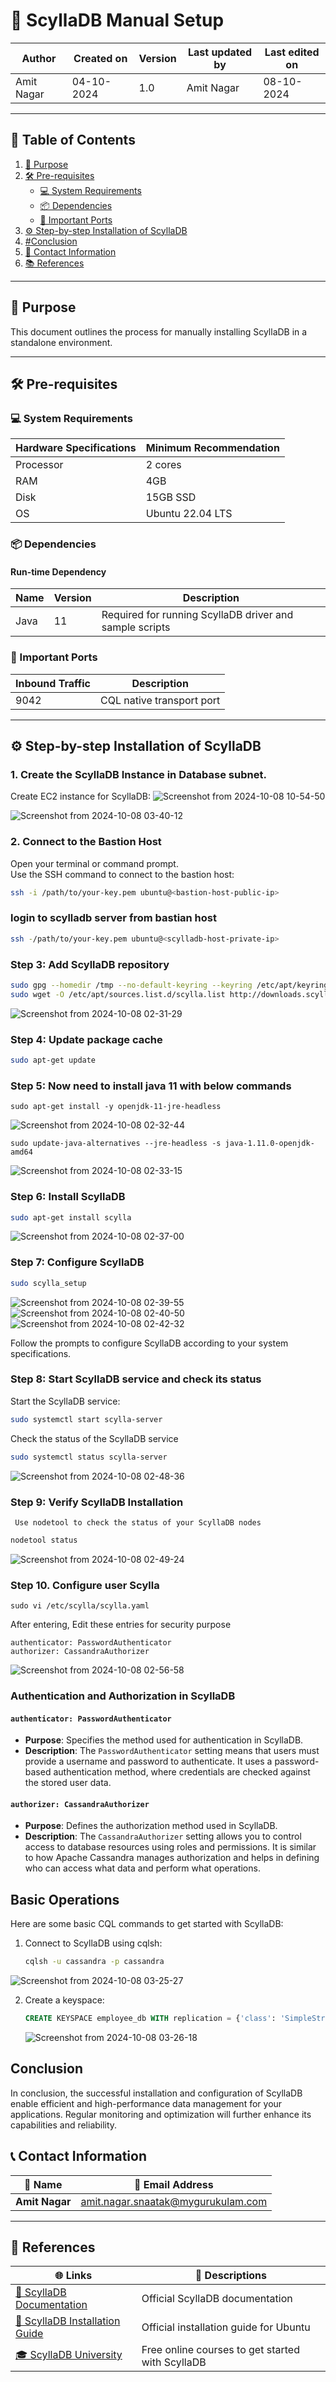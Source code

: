 # 🚀 ScyllaDB Manual Setup

| Author      | Created on   | Version | Last updated by | Last edited on  |
|-------------|--------------|---------|-----------------|-----------------|
| Amit Nagar  | 04-10-2024   | 1.0     | Amit Nagar      | 08-10-2024      |

---

## 📑 Table of Contents

1. [📌 Purpose](#-purpose)
2. [🛠️ Pre-requisites](#-pre-requisites)
   - [💻 System Requirements](#-system-requirements)
   - [📦 Dependencies](#-dependencies)
   - [🔗 Important Ports](#-important-ports)
3. [⚙️ Step-by-step Installation of ScyllaDB](#️-step-by-step-installation-of-scylladb)
4. [#Conclusion](#conclusion)
5. [📧 Contact Information](#-contact-information)
6. [📚 References](#-references)

---

## 📌 Purpose

This document outlines the process for manually installing ScyllaDB in a standalone environment.

---

## 🛠️ Pre-requisites

### 💻 System Requirements

| Hardware Specifications | Minimum Recommendation |
|-------------------------|------------------------|
| Processor               | 2 cores                |
| RAM                     | 4GB                    |
| Disk                    | 15GB SSD               |
| OS                      | Ubuntu 22.04 LTS       |

### 📦 Dependencies

#### Run-time Dependency

| Name    | Version | Description                                    |
|---------|---------|------------------------------------------------|
| Java    | 11      | Required for running ScyllaDB driver and sample scripts |

### 🔗 Important Ports

| Inbound Traffic | Description               |
|-----------------|---------------------------|
| 9042            | CQL native transport port |

---

## ⚙️ Step-by-step Installation of ScyllaDB


### 1. Create the ScyllaDB Instance in Database subnet.
Create  EC2 instance for ScyllaDB:
![Screenshot from 2024-10-08 10-54-50](https://github.com/user-attachments/assets/41ff5919-7b41-4684-8f78-972542953f87)



![Screenshot from 2024-10-08 03-40-12](https://github.com/user-attachments/assets/8f23e1a3-4b00-4ab3-9b76-ef21831602d0)


### 2. Connect to the Bastion Host
Open your terminal or command prompt.  
Use the SSH command to connect to the bastion host:

```bash
ssh -i /path/to/your-key.pem ubuntu@<bastion-host-public-ip>
```

### login to scylladb server from bastian host
```bash
ssh -/path/to/your-key.pem ubuntu@<scylladb-host-private-ip>
```
### Step 3: Add ScyllaDB repository

```bash
sudo gpg --homedir /tmp --no-default-keyring --keyring /etc/apt/keyrings/scylladb.gpg --keyserver hkp://keyserver.ubuntu.com:80 --recv-keys 491c93b9de7496a7
sudo wget -O /etc/apt/sources.list.d/scylla.list http://downloads.scylladb.com/deb/debian/scylla-6.1.list
```
![Screenshot from 2024-10-08 02-31-29](https://github.com/user-attachments/assets/a1396798-7743-477a-be6e-9a3c1b35ad03)

### Step 4: Update package cache

```bash
sudo apt-get update
```

### Step 5:  Now need to install java 11 with below commands
   
```
sudo apt-get install -y openjdk-11-jre-headless
```

![Screenshot from 2024-10-08 02-32-44](https://github.com/user-attachments/assets/d72a5007-fbab-412b-a041-f5cdf62c1734)

```
sudo update-java-alternatives --jre-headless -s java-1.11.0-openjdk-amd64
```
![Screenshot from 2024-10-08 02-33-15](https://github.com/user-attachments/assets/df7b868b-20ab-477b-b66f-817d32da30a2)

### Step 6: Install ScyllaDB

```bash
sudo apt-get install scylla
```
![Screenshot from 2024-10-08 02-37-00](https://github.com/user-attachments/assets/3824a62f-d378-4b9e-8db6-9c5b2ceebb6e)

### Step 7: Configure ScyllaDB

```bash
sudo scylla_setup
```
![Screenshot from 2024-10-08 02-39-55](https://github.com/user-attachments/assets/44da817c-5a3d-45ae-b603-5e87671020f8)
![Screenshot from 2024-10-08 02-40-50](https://github.com/user-attachments/assets/a9130cec-09ca-4069-87e9-73a98744ea88)
![Screenshot from 2024-10-08 02-42-32](https://github.com/user-attachments/assets/0c2d319e-4bb2-440d-b6fd-a54970b914ee)


Follow the prompts to configure ScyllaDB according to your system specifications.

### Step 8: Start ScyllaDB service and check its status

Start the ScyllaDB service:

```bash
sudo systemctl start scylla-server

```
Check the status of the ScyllaDB service

```bash
sudo systemctl status scylla-server

```

![Screenshot from 2024-10-08 02-48-36](https://github.com/user-attachments/assets/d1facbb8-35fa-455b-989a-d16847e8311a)


### Step 9: Verify ScyllaDB Installation

```
 Use nodetool to check the status of your ScyllaDB nodes
```
```bash
nodetool status
```
![Screenshot from 2024-10-08 02-49-24](https://github.com/user-attachments/assets/24e99352-967f-4bab-ad56-7475ae1c7676)

### Step 10. Configure user Scylla 
```
sudo vi /etc/scylla/scylla.yaml
```
After entering, Edit these entries for security purpose
```
authenticator: PasswordAuthenticator
authorizer: CassandraAuthorizer
```
![Screenshot from 2024-10-08 02-56-58](https://github.com/user-attachments/assets/493adee9-ad6a-466d-903a-60897f2e27fc)

### Authentication and Authorization in ScyllaDB

#### `authenticator: PasswordAuthenticator`
- **Purpose**: Specifies the method used for authentication in ScyllaDB.
- **Description**: The `PasswordAuthenticator` setting means that users must provide a username and password to authenticate. It uses a password-based authentication method, where credentials are checked against the stored user data.

#### `authorizer: CassandraAuthorizer`
- **Purpose**: Defines the authorization method used in ScyllaDB.
- **Description**: The `CassandraAuthorizer` setting allows you to control access to database resources using roles and permissions. It is similar to how Apache Cassandra manages authorization and helps in defining who can access what data and perform what operations.


## Basic Operations

Here are some basic CQL commands to get started with ScyllaDB:

1. Connect to ScyllaDB using cqlsh:
   ```bash
   cqlsh -u cassandra -p cassandra
   ```
  ![Screenshot from 2024-10-08 03-25-27](https://github.com/user-attachments/assets/2c96db4a-c9f3-42d3-9973-768084b4982f)


2. Create a keyspace:
   ```sql
   CREATE KEYSPACE employee_db WITH replication = {'class': 'SimpleStrategy', 'replication_factor': 1};
   ```
   ![Screenshot from 2024-10-08 03-26-18](https://github.com/user-attachments/assets/c5c89f26-59de-4aed-8c7f-7d2d9fa2a750)

## Conclusion

In conclusion, the successful installation and configuration of ScyllaDB enable efficient and high-performance data management for your applications. Regular monitoring and optimization will further enhance its capabilities and reliability.

## 📞 Contact Information

| 👤 **Name**     | 📧 **Email Address**                                                   |
|-----------------|-----------------------------------------------------------------------|
| **Amit Nagar**  | [amit.nagar.snaatak@mygurukulam.com](mailto:amit.nagar.snaatak@mygurukulam.com) |

---

## 🔗 References

| 🌐 **Links**                                                                                     | 📄 **Descriptions**                                    |
|------------------------------------------------------------------------------------------------|-------------------------------------------------------|
| [📘 ScyllaDB Documentation](https://docs.scylladb.com/)                                         | Official ScyllaDB documentation                        |
| [🔧 ScyllaDB Installation Guide](https://docs.scylladb.com/stable/operating-scylla/procedures/install/install-ubuntu.html) | Official installation guide for Ubuntu                 |
| [🎓 ScyllaDB University](https://university.scylladb.com/)                                      | Free online courses to get started with ScyllaDB       |

